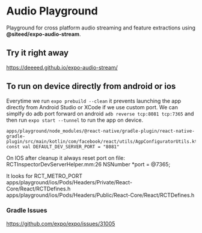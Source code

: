 # Audio Playground

Playground for cross platform audio streaming and feature extractions using **@siteed/expo-audio-stream**.

## Try it right away

https://deeeed.github.io/expo-audio-stream/


## To run on device directly from android or ios

Everytime we run `expo prebuild --clean` it prevents launching the app directly from Android Studio or XCode if we use custom port. We can simplfy do adb port forward on android `adb reverse tcp:8081 tcp:7365` and then run `expo start --tunnel` to run the app on device.

```
apps/playground/node_modules/@react-native/gradle-plugin/react-native-gradle-plugin/src/main/kotlin/com/facebook/react/utils/AgpConfiguratorUtils.kt
const val DEFAULT_DEV_SERVER_PORT = "8081"
```

On IOS after cleanup it always reset port on file:
RCTInspectorDevServerHelper.mm:26
NSNumber *port = @7365;

It looks for RCT_METRO_PORT
apps/playground/ios/Pods/Headers/Private/React-Core/React/RCTDefines.h
apps/playground/ios/Pods/Headers/Public/React-Core/React/RCTDefines.h



### Gradle Issues 
https://github.com/expo/expo/issues/31005
